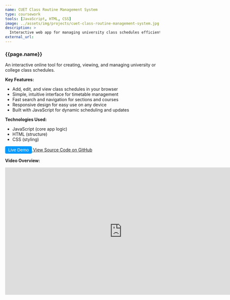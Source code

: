 ```yaml
---
name: CUET Class Routine Management System
type: coursework
tools: [JavaScript, HTML, CSS]
image: ../assets/img/projects/cuet-class-routine-management-system.jpg
description: >
  Interactive web app for managing university class schedules efficiently. Built primarily with JavaScript, HTML, and CSS for quick timetable creation and viewing.
external_url:
---
```


### **{{page.name}}**

An interactive online tool for creating, viewing, and managing university or college class schedules.

**Key Features:**
- Add, edit, and view class schedules in your browser
- Simple, intuitive interface for timetable management
- Fast search and navigation for sections and courses
- Responsive design for easy use on any device
- Built with JavaScript for dynamic scheduling and updates

**Technologies Used:**
- JavaScript (core app logic)
- HTML (structure)
- CSS (styling)


<a href="https://class-routine-cuet.netlify.app/" target="_blank">
  <button style="padding:4px 10px;background:#09f;color:#fff;border:none;border-radius:4px;font-size:1em;">Live Demo</button>
</a>


<a class="github-button" href="https://github.com/SMSristi/cuet-class-schedule" data-size="large" aria-label="View Source Code on GitHub">
  View Source Code on GitHub
</a>



**Video Overview:**  
<iframe width="760" height="415" src="https://www.youtube.com/embed/LKDu3g1R3d8" title="CUET - Class Routine" frameborder="0" allowfullscreen></iframe>





<!-- #### Screenshots
<div style="display:flex; gap:24px; justify-content:center; align-items:flex-start;">
  <div style="text-align:center;">
    <img src="/assets/img/projects/cuet-class-schedule-preview.jpg" alt="Class Schedule Screenshot" style="max-width:280px; border-radius:8px;">
    <div style="font-weight:600; margin-top:8px;">Class Schedule Page</div>
  </div>
  <div style="text-align:center;">
    <img src="/assets/img/projects/cuet-class-schedule-edit.jpg" alt="Edit Schedule Screenshot" style="max-width:220px; border-radius:8px;">
    <div style="font-weight:600; margin-top:8px;">Edit Schedule</div>
  </div>
</div> -->
